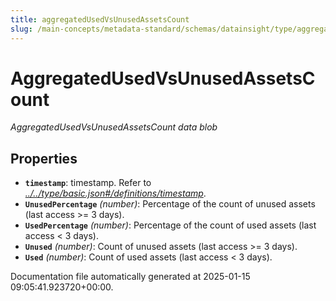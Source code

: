 ```yaml
---
title: aggregatedUsedVsUnusedAssetsCount
slug: /main-concepts/metadata-standard/schemas/datainsight/type/aggregatedusedvsunusedassetscount
---
```


# AggregatedUsedVsUnusedAssetsCount

*AggregatedUsedVsUnusedAssetsCount data blob*

## Properties

- **`timestamp`**: timestamp. Refer to *[../../type/basic.json#/definitions/timestamp](#/../type/basic.json#/definitions/timestamp)*.
- **`UnusedPercentage`** *(number)*: Percentage of the count of unused assets (last access >= 3 days).
- **`UsedPercentage`** *(number)*: Percentage of the count of used assets (last access < 3 days).
- **`Unused`** *(number)*: Count of unused assets (last access >= 3 days).
- **`Used`** *(number)*: Count of used assets (last access < 3 days).


Documentation file automatically generated at 2025-01-15 09:05:41.923720+00:00.
